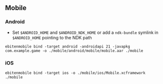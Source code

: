 ## Mobile

### Android

- Set `$ANDROID_HOME` and `$ANDROID_NDK_HOME` or add a `ndk-bundle` symlink in
  `$ANDROID_HOME` pointing to the NDK path

```
ebitenmobile bind -target android -androidapi 21 -javapkg com.example.game -o ./mobile/android/mobile/mobile.aar ./mobile
```

### iOS

```
ebitenmobile bind -target ios -o ./mobile/ios/Mobile.xcframework ./mobile
```
